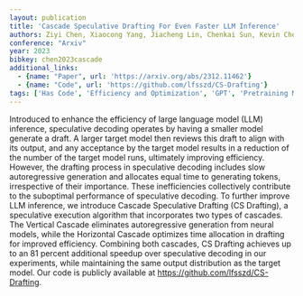 ```yaml
---
layout: publication
title: 'Cascade Speculative Drafting For Even Faster LLM Inference'
authors: Ziyi Chen, Xiaocong Yang, Jiacheng Lin, Chenkai Sun, Kevin Chen-chuan Chang, Jie Huang
conference: "Arxiv"
year: 2023
bibkey: chen2023cascade
additional_links:
  - {name: "Paper", url: 'https://arxiv.org/abs/2312.11462'}
  - {name: "Code", url: 'https://github.com/lfsszd/CS-Drafting'}
tags: ['Has Code', 'Efficiency and Optimization', 'GPT', 'Pretraining Methods']
---
```

Introduced to enhance the efficiency of large language model (LLM) inference,
speculative decoding operates by having a smaller model generate a draft. A
larger target model then reviews this draft to align with its output, and any
acceptance by the target model results in a reduction of the number of the
target model runs, ultimately improving efficiency. However, the drafting
process in speculative decoding includes slow autoregressive generation and
allocates equal time to generating tokens, irrespective of their importance.
These inefficiencies collectively contribute to the suboptimal performance of
speculative decoding. To further improve LLM inference, we introduce Cascade
Speculative Drafting (CS Drafting), a speculative execution algorithm that
incorporates two types of cascades. The Vertical Cascade eliminates
autoregressive generation from neural models, while the Horizontal Cascade
optimizes time allocation in drafting for improved efficiency. Combining both
cascades, CS Drafting achieves up to an 81 percent additional speedup over
speculative decoding in our experiments, while maintaining the same output
distribution as the target model. Our code is publicly available at
https://github.com/lfsszd/CS-Drafting.
